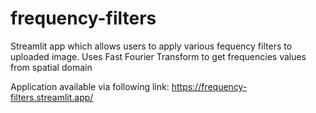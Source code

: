# frequency-filters
Streamlit app which allows users to apply various fequency filters to uploaded image. Uses Fast Fourier Transform to get frequencies values from spatial domain

Application available via following link: https://frequency-filters.streamlit.app/
